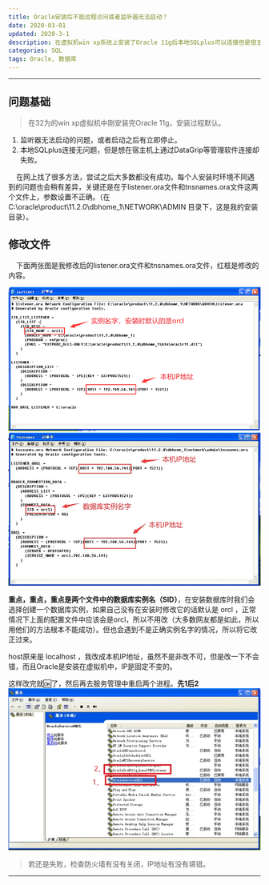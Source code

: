 ```yaml
---
title: Oracle安装后不能远程访问或者监听器无法启动？
date: 2020-03-01
updated: 2020-3-1
description: 在虚拟机win xp系统上安装了Oracle 11g后本地SQLplus可以连接但是宿主机无法连接成功，或者监听器启动不了，关键还是在于listener.ora文件和tnsnames.ora文件
categories: SQL
tags: Oracle, 数据库
---
```


---

## 问题基础

> 在32为的win xp虚拟机中刚安装完Oracle 11g，安装过程默认。

1. 监听器无法启动的问题，或者启动之后有立即停止。
2. 本地SQLplus连接无问题，但是想在宿主机上通过DataGrip等管理软件连接却失败。

&nbsp;&nbsp;&nbsp;&nbsp;在网上找了很多方法，尝试之后大多数都没有成功。每个人安装时环境不同遇到的问题也会稍有差异，关键还是在于listener.ora文件和tnsnames.ora文件这两个文件上，参数设置不正确。（在C:\oracle\product\11.2.0\dbhome_1\NETWORK\ADMIN 目录下，这是我的安装目录）。  

## 修改文件

&nbsp;&nbsp;&nbsp;&nbsp;下面两张图是我修改后的listener.ora文件和tnsnames.ora文件，红框是修改的内容。  

![](/post_image/listener.png)
![](/post_image/tnsnames.jpg)

**重点，重点，重点是两个文件中的数据库实例名（SID）**，在安装数据库时我们会选择创建一个数据库实例，如果自己没有在安装时修改它的话默认是 orcl ，正常情况下上面的配置文件中应该会是orcl，所以不用改（大多数网友都是如此，所以用他们的方法根本不能成功）。但也会遇到不是正确实例名字的情况，所以将它改正过来。  

host原来是 localhost ，我改成本机IP地址，虽然不是非改不可，但是改一下不会错，而且Oracle是安装在虚拟机中，IP是固定不变的。  

这样改完就🆗了，然后再去服务管理中重启两个进程。**先1后2**
![](/post_image/service.jpg)

> 若还是失败，检查防火墙有没有关闭，IP地址有没有填错。  

---
